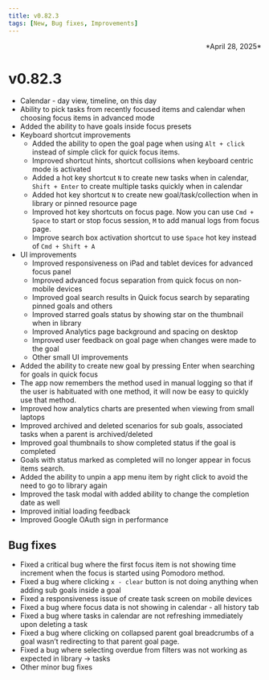```yaml
---
title: v0.82.3
tags: [New, Bug fixes, Improvements]
---
```

<div align="right">*April 28, 2025*</div>


# v0.82.3
- Calendar - day view, timeline, on this day
- Ability to pick tasks from recently focused items and calendar when choosing focus items in advanced mode
- Added the ability to have goals inside focus presets
- Keyboard shortcut improvements
    - Added the ability to open the goal page when using `Alt + click` instead of simple click for quick focus items.
    - Improved shortcut hints, shortcut collisions when keyboard centric mode is activated
    - Added a hot key shortcut `N` to create new tasks when in calendar, `Shift + Enter` to create multiple tasks quickly when in calendar
    - Added hot key shortcut `N` to create new goal/task/collection when in library or pinned resource page
    - Improved hot key shortcuts on focus page. Now you can use `Cmd + Space` to start or stop focus session, `M` to add manual logs from focus page.
    - Improve search box activation shortcut to use `Space` hot key instead of `Cmd + Shift + A`
- UI improvements
    - Improved responsiveness on iPad and tablet devices for advanced focus panel
    - Improved advanced focus separation from quick focus on non-mobile devices
    - Improved goal search results in Quick focus search by separating pinned goals and others
    - Improved starred goals status by showing star on the thumbnail when in library
    - Improved Analytics page background and spacing on desktop
    - Improved user feedback on goal page when changes were made to the goal
    - Other small UI improvements
- Added the ability to create new goal by pressing Enter when searching for goals in quick focus
- The app now remembers the method used in manual logging so that if the user is habituated with one method, it will now be easy to quickly use that method.
- Improved how analytics charts are presented when viewing from small laptops
- Improved archived and deleted scenarios for sub goals, associated tasks when a parent is archived/deleted
- Improved goal thumbnails to show completed status if the goal is completed
- Goals with status marked as completed will no longer appear in focus items search.
- Added the ability to unpin a app menu item by right click to avoid the need to go to library again
- Improved the task modal with added ability to change the completion date as well
- Improved initial loading feedback
- Improved Google OAuth sign in performance

## Bug fixes

- Fixed a critical bug where the first focus item is not showing time increment when the focus is started using Pomodoro method.
- Fixed a bug where clicking `x - clear` button is not doing anything when adding sub goals inside a goal
- Fixed a responsiveness issue of create task screen on mobile devices
- Fixed a bug where focus data is not showing in calendar - all history tab
- Fixed a bug where tasks in calendar are not refreshing immediately upon deleting a task
- Fixed a bug where clicking on collapsed parent goal breadcrumbs of a goal wasn’t redirecting to that parent goal page.
- Fixed a bug where selecting overdue from filters was not working as expected in library → tasks
- Other minor bug fixes